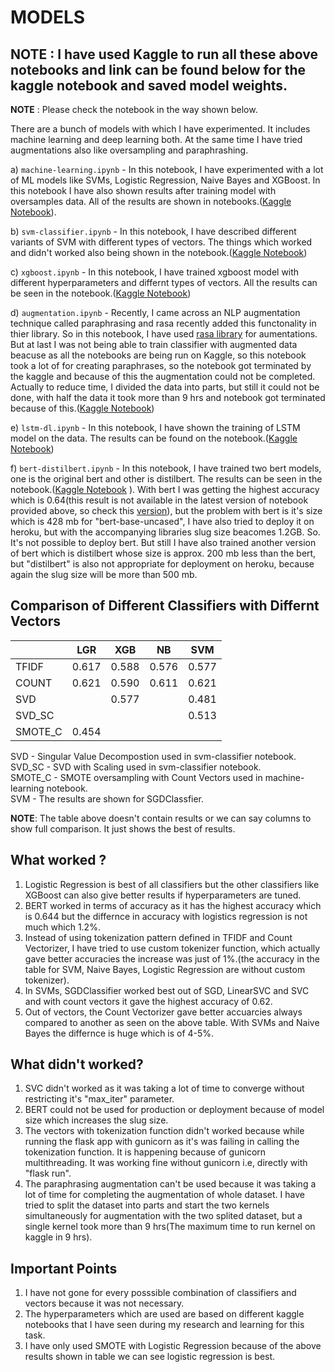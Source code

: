 # MODELS

## NOTE : I have used Kaggle to run all these above notebooks and link can be found below for the kaggle notebook and saved model weights.
**NOTE** : Please check the notebook in the way shown below.


  There are a bunch of models with which I have experimented. It includes machine learning and deep learning both. At the same time I have tried augmentations also like oversampling and paraphrashing.
  
  a) ```machine-learning.ipynb``` - In this notebook, I have experimented with a lot of ML models like SVMs, Logistic Regression, Naive Bayes and XGBoost. In this notebook I have also shown results after training model with oversamples data. All of the results are shown in notebooks.([Kaggle Notebook](https://www.kaggle.com/adityakumar01/machine-learning)). 
  
  b) ```svm-classifier.ipynb``` - In this notebook, I have described different variants of SVM with different types of vectors. The things which worked and didn't worked also being shown in the notebook.([Kaggle Notebook](https://www.kaggle.com/adityakumar01/svm-classifier))
  
  c) ```xgboost.ipynb``` - In this notebook, I have trained xgboost model with different hyperparameters and differnt types of vectors. All the results can be seen in the notebook.([Kaggle Notebook](https://www.kaggle.com/adityakumar01/xgboost))
 
  
  d) ```augmentation.ipynb``` - Recently, I came across an NLP augmentation technique called paraphrasing and rasa recently added this functonality in thier library. So in this notebook, I have used [rasa library](https://forum.rasa.com/t/paraphrasing-for-nlu-data-augmentation-experimental/27744) for aumentations. But at last I was not being able to train classifier with augmented data beacuse as all the notebooks are being run on Kaggle, so this notebook took a lot of for creating paraphrases, so the notebook got terminated by the kaggle and because of this the augmentation could not be completed. Actually to reduce time, I divided the data into parts, but still it could not be done, with half the data it took more than 9 hrs and notebook got terminated because of this.([Kaggle Notebook](https://www.kaggle.com/adityakumar01/augmentation1))
  
  e) ```lstm-dl.ipynb``` - In this notebook, I have shown the training of LSTM model on the data. The results can be found on the notebook.([Kaggle Notebook](https://www.kaggle.com/adityakumar01/lstm-dl))
                                                                        
  f) ```bert-distilbert.ipynb``` - In this notebook, I have trained two bert models, one is the original bert and other is distilbert. The results can be seen in the notebook.([Kaggle Notebook](https://www.kaggle.com/adityakumar01/bert-distilbert)  ). With bert I was getting the highest accuracy which is 0.64(this result is not available in the latest version of notebook provided above, so check this [version](https://www.kaggle.com/adityakumar01/bert-distilbert?scriptVersionId=32581570)), but the problem with bert is it's size which is 428 mb for "bert-base-uncased", I have also tried to deploy it on heroku, but with the accompanying libraries slug size beacomes 1.2GB. So. It's not possible to deploy bert. But still I have also trained another version of bert which is distilbert whose size is approx. 200 mb less than the bert, but "distilbert" is also not appropriate for deployment on heroku, because again the slug size will be more than 500 mb.                                                                                                  
  
## Comparison of Different Classifiers with Differnt Vectors
  
|         | LGR   | XGB   | NB    | SVM   |
|---------|-------|-------|-------|-------|
| TFIDF   | 0.617 | 0.588 | 0.576 | 0.577 |
| COUNT   | 0.621 | 0.590 | 0.611 | 0.621 |
| SVD     |       | 0.577 |       | 0.481 |
| SVD_SC  |       |       |       | 0.513 |
| SMOTE_C | 0.454 |       |       |       |

SVD - Singular Value Decompostion used in svm-classifier notebook.                                                             
SVD_SC - SVD with Scaling used in svm-classifier notebook.                                                                     
SMOTE_C - SMOTE oversampling with Count Vectors used in machine-learning notebook.                                             
SVM - The results are shown for SGDClassfier.

**NOTE**: The table above doesn't contain results or we can say columns to show full comparison. It just shows the best of results.

## What worked ?
1. Logistic Regression is best of all classifiers but the other classifiers like XGBoost can also give better results if hyperparameters are tuned.
2. BERT worked in terms of accuracy as it has the highest accuracy which is 0.644 but the differnce in accuracy with logistics regression is not much which 1.2%.
3. Instead of using tokenization pattern defined in TFIDF and Count Vectorizer, I have tried to use custom tokenizer function, which actually gave better accuracies the increase was just of 1%.(the accuracy in the table for SVM, Naive Bayes, Logistic Regression are without custom tokenizer).
4. In SVMs, SGDClassifier worked best out of SGD, LinearSVC and SVC and with count vectors it gave the highest accuracy of 0.62.
5. Out of vectors, the Count Vectorizer gave better accuarcies always compared to another as seen on the above table. With SVMs and Naive Bayes the differnce is huge which is of 4-5%.

## What didn't worked?
1. SVC didn't worked as it was taking a lot of time to converge without restricting it's "max_iter" parameter.
2. BERT could not be used for production or deployment because of model size which increases the slug size.
3. The vectors with tokenization function didn't worked because while running the flask app with gunicorn as it's was failing in calling the tokenization function. It is happening because of gunicorn multithreading. It was working fine without gunicorn i.e, directly with "flask run".
4. The paraphrasing augmentation can't be used because it was taking a lot of time for completing the augmentation of whole dataset. I have tried to split the dataset into parts and start the two kernels simultaneously for augmentation with the two splited dataset, but a single kernel took more than 9 hrs(The maximum time to run kernel on kaggle in 9 hrs).
  
## Important Points
1. I have not gone for every posssible combination of classifiers and vectors because it was not necessary.
2. The hyperparameters which are used are based on different kaggle notebooks that I have seen during my research and learning for this task.
3. I have only used SMOTE with Logistic Regression because of the above results shown in table we can see logistic regression is best.
